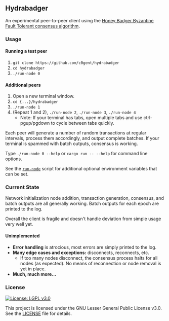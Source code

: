 ## Hydrabadger

An experimental peer-to-peer client using the [Honey Badger Byzantine Fault
Tolerant consensus algorithm](https://github.com/poanetwork/hbbft).

### Usage

#### Running a test peer

1. `git clone https://github.com/c0gent/hydrabadger`
2. `cd hydrabadger`
3. `./run-node 0`

#### Additional peers

1. Open a new terminal window.
2. `cd {...}/hydrabadger`
3. `./run-node 1`
4. (Repeat 1 and 2), `./run-node 2`, `./run-node 3`, `./run-node 4`
    * Note: If your terminal has tabs, open multiple tabs and use
      ctrl-pgup/pgdown to cycle between tabs quickly.

Each peer will generate a number of random transactions at regular intervals,
process them accordingly, and output complete batches. If your terminal is
spammed with batch outputs, consensus is working.

Type `./run-node 0 --help` or `cargo run -- --help` for command line options.

See the
[`run-node`](https://github.com/c0gent/hydrabadger/blob/master/run-node)
script for additional optional environment variables that can be set.

### Current State

Network initialization node addition, transaction generation, consensus,
and batch outputs are all generally working. Batch outputs for each epoch are
printed to the log.

Overall the client is fragile and doesn't handle deviation from simple usage
very well yet.

#### Unimplemented

* **Error handling** is atrocious, most errors are simply printed to the log.
* **Many edge cases and exceptions:** disconnects, reconnects, etc.
  * If too many nodes disconnect, the consensus process halts for all nodes
    (as expected). No means of reconnection or node removal is yet in place.
* **Much, much more...**

### License

[![License: LGPL v3.0](https://img.shields.io/badge/License-LGPL%20v3-blue.svg)](https://www.gnu.org/licenses/lgpl-3.0)

This project is licensed under the GNU Lesser General Public License v3.0. See the [LICENSE](LICENSE) file for details.